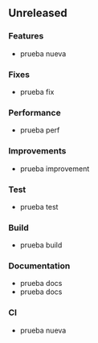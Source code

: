 ## Unreleased

### Features

- prueba nueva

### Fixes

- prueba fix

### Performance

- prueba perf

### Improvements

- prueba improvement

### Test

- prueba test

### Build

- prueba build

### Documentation

- prueba docs
- prueba docs

### CI

- prueba nueva
